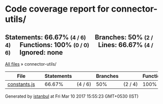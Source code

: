 <!doctype html>
<html lang="en">
<head>
    <title>Code coverage report for connector-utils/</title>
    <meta charset="utf-8">
    <link rel="stylesheet" href="../prettify.css">
    <link rel="stylesheet" href="../base.css">
    <style type='text/css'>
        div.coverage-summary .sorter {
            background-image: url(../sort-arrow-sprite.png);
        }
    </style>
</head>
<body>
<div class="header medium">
    <h1>Code coverage report for <span class="entity">connector-utils/</span></h1>
    <h2>
        Statements: <span class="metric">66.67% <small>(4 / 6)</small></span> &nbsp;&nbsp;&nbsp;&nbsp;
        Branches: <span class="metric">50% <small>(2 / 4)</small></span> &nbsp;&nbsp;&nbsp;&nbsp;
        Functions: <span class="metric">100% <small>(0 / 0)</small></span> &nbsp;&nbsp;&nbsp;&nbsp;
        Lines: <span class="metric">66.67% <small>(4 / 6)</small></span> &nbsp;&nbsp;&nbsp;&nbsp;
        Ignored: <span class="metric"><span class="ignore-none">none</span></span> &nbsp;&nbsp;&nbsp;&nbsp;
    </h2>
    <div class="path"><a href="../index.html">All files</a> &#187; connector-utils/</div>
</div>
<div class="body">
<div class="coverage-summary">
<table>
<thead>
<tr>
   <th data-col="file" data-fmt="html" data-html="true" class="file">File</th>
   <th data-col="pic" data-type="number" data-fmt="html" data-html="true" class="pic"></th>
   <th data-col="statements" data-type="number" data-fmt="pct" class="pct">Statements</th>
   <th data-col="statements_raw" data-type="number" data-fmt="html" class="abs"></th>
   <th data-col="branches" data-type="number" data-fmt="pct" class="pct">Branches</th>
   <th data-col="branches_raw" data-type="number" data-fmt="html" class="abs"></th>
   <th data-col="functions" data-type="number" data-fmt="pct" class="pct">Functions</th>
   <th data-col="functions_raw" data-type="number" data-fmt="html" class="abs"></th>
   <th data-col="lines" data-type="number" data-fmt="pct" class="pct">Lines</th>
   <th data-col="lines_raw" data-type="number" data-fmt="html" class="abs"></th>
</tr>
</thead>
<tbody><tr>
	<td class="file medium" data-value="constants.js"><a href="constants.js.html">constants.js</a></td>
	<td data-value="66.67" class="pic medium"><span class="cover-fill" style="width: 66px;"></span><span class="cover-empty" style="width:34px;"></span></td>
	<td data-value="66.67" class="pct medium">66.67%</td>
	<td data-value="6" class="abs medium">(4&nbsp;/&nbsp;6)</td>
	<td data-value="50" class="pct medium">50%</td>
	<td data-value="4" class="abs medium">(2&nbsp;/&nbsp;4)</td>
	<td data-value="100" class="pct high">100%</td>
	<td data-value="0" class="abs high">(0&nbsp;/&nbsp;0)</td>
	<td data-value="66.67" class="pct medium">66.67%</td>
	<td data-value="6" class="abs medium">(4&nbsp;/&nbsp;6)</td>
	</tr>

</tbody>
</table>
</div>
</div>
<div class="footer">
    <div class="meta">Generated by <a href="http://istanbul-js.org/" target="_blank">istanbul</a> at Fri Mar 10 2017 15:55:23 GMT+0530 (IST)</div>
</div>
<script src="../prettify.js"></script>
<script>
window.onload = function () {
        if (typeof prettyPrint === 'function') {
            prettyPrint();
        }
};
</script>
<script src="../sorter.js"></script>
</body>
</html>
